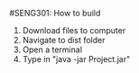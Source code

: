 #SENG301: How to build

1. Download files to computer
2. Navigate to dist folder
3. Open a terminal
4. Type in "java -jar Project.jar"